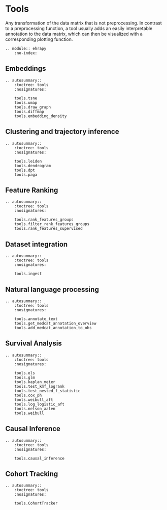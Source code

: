# Tools

Any transformation of the data matrix that is not preprocessing.
In contrast to a preprocessing function, a tool usually adds an easily interpretable annotation to the data matrix, which can then be visualized with a corresponding plotting function.

```{eval-rst}
.. module:: ehrapy
    :no-index:
```

## Embeddings

```{eval-rst}
.. autosummary::
    :toctree: tools
    :nosignatures:

    tools.tsne
    tools.umap
    tools.draw_graph
    tools.diffmap
    tools.embedding_density
```

## Clustering and trajectory inference

```{eval-rst}
.. autosummary::
    :toctree: tools
    :nosignatures:

    tools.leiden
    tools.dendrogram
    tools.dpt
    tools.paga
```

## Feature Ranking

```{eval-rst}
.. autosummary::
    :toctree: tools
    :nosignatures:

    tools.rank_features_groups
    tools.filter_rank_features_groups
    tools.rank_features_supervised
```

## Dataset integration

```{eval-rst}
.. autosummary::
    :toctree: tools
    :nosignatures:

    tools.ingest
```

## Natural language processing

```{eval-rst}
.. autosummary::
    :toctree: tools
    :nosignatures:

    tools.annotate_text
    tools.get_medcat_annotation_overview
    tools.add_medcat_annotation_to_obs
```

## Survival Analysis

```{eval-rst}
.. autosummary::
    :toctree: tools
    :nosignatures:

    tools.ols
    tools.glm
    tools.kaplan_meier
    tools.test_kmf_logrank
    tools.test_nested_f_statistic
    tools.cox_ph
    tools.weibull_aft
    tools.log_logistic_aft
    tools.nelson_aalen
    tools.weibull

```

## Causal Inference

```{eval-rst}
.. autosummary::
    :toctree: tools
    :nosignatures:

    tools.causal_inference
```

## Cohort Tracking

```{eval-rst}
.. autosummary::
    :toctree: tools
    :nosignatures:

    tools.CohortTracker
```
